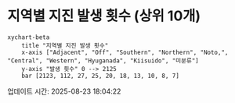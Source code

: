 # 지역별 지진 발생 횟수 (상위 10개)

```mermaid
xychart-beta
    title "지역별 지진 발생 횟수"
    x-axis ["Adjacent", "Off", "Southern", "Northern", "Noto,", "Central", "Western", "Hyuganada", "Kiisuido", "미분류"]
    y-axis "발생 횟수" 0 --> 2125
    bar [2123, 112, 27, 25, 20, 18, 13, 10, 8, 7]
```

업데이트 시간: 2025-08-23 18:04:22
